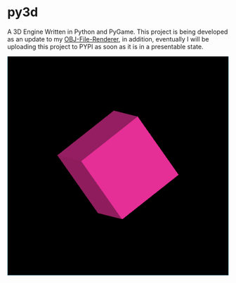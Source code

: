 # py3d
A 3D Engine Written in Python and PyGame. This project is being developed as an update to my [OBJ-File-Renderer](https://github.com/hamolicious/OBJ-File-Renderer), in addition, eventually I will be uploading this project to PYPI as soon as it is in a presentable state.

![screenshot](https://github.com/hamolicious/py3d/blob/master/screenshots/Screenshot%202021-06-17%20133434.png?raw=true)

